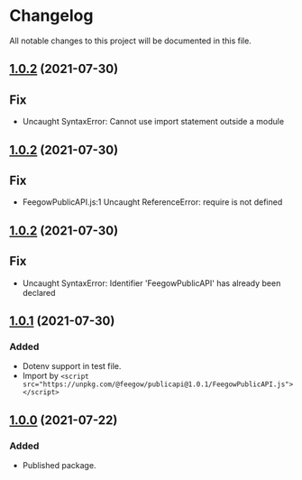 # Changelog

All notable changes to this project will be documented in this file.

## [1.0.2](https://github.com/feegow/feegow-public-api-node-package/compare/v1.0.3...v1.0.4) (2021-07-30)

## Fix

- Uncaught SyntaxError: Cannot use import statement outside a module

## [1.0.2](https://github.com/feegow/feegow-public-api-node-package/compare/v1.0.2...v1.0.3) (2021-07-30)

## Fix

- FeegowPublicAPI.js:1 Uncaught ReferenceError: require is not defined

## [1.0.2](https://github.com/feegow/feegow-public-api-node-package/compare/v1.0.1...v1.0.2) (2021-07-30)

## Fix

- Uncaught SyntaxError: Identifier 'FeegowPublicAPI' has already been declared

## [1.0.1](https://github.com/feegow/feegow-public-api-node-package/compare/v1.0.0...v1.0.1) (2021-07-30)

### Added

- Dotenv support in test file.
- Import by `<script src="https://unpkg.com/@feegow/publicapi@1.0.1/FeegowPublicAPI.js"></script>`

## [1.0.0](https://github.com/feegow/feegow-public-api-node-package/tree/1.0.0) (2021-07-22)

### Added

- Published package.